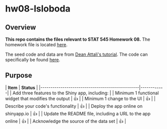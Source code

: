 # hw08-lsloboda

## Overview
**This repo contains the files relevant to STAT 545 Homework 08.**
The homework file is located [here](https://github.com/STAT545-UBC-students/hw08-lsloboda/blob/master/hw08-lsloboda.md).

The seed code and data are from [Dean Attali's tutorial](https://deanattali.com/blog/building-shiny-apps-tutorial). 
The code can specifically be found [here](https://deanattali.com/blog/building-shiny-apps-tutorial/#12-final-shiny-app-code).

## Purpose

|    **Item**                                     | **Status** |
	|-------------------------------------------------|------------|
	| Add three features to the Shiny app, including:                   |
	| Minimum 1 functional widget that modifies the output    | :thumbsup: |
	| Minimum 1 change to the UI    | :thumbsup: |
	| Describe your code's functionality    | :thumbsup: |
	| Deploy the app online on shinyapp.io    | :thumbsup: |
	| Update the README file, including a URL to the app online    | :thumbsup: |
	| Acknowledge the source of the data set    | :thumbsup: |
